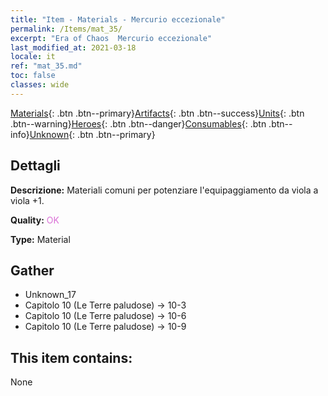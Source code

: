 ```yaml
---
title: "Item - Materials - Mercurio eccezionale"
permalink: /Items/mat_35/
excerpt: "Era of Chaos  Mercurio eccezionale"
last_modified_at: 2021-03-18
locale: it
ref: "mat_35.md"
toc: false
classes: wide
---
```

 [Materials](/it/Items/){: .btn .btn--primary}[Artifacts](/it/Items/Artifacts/){: .btn .btn--success}[Units](/it/Items/Units/){: .btn .btn--warning}[Heroes](/it/Items/Heroes/){: .btn .btn--danger}[Consumables](/it/Items/Consumables/){: .btn .btn--info}[Unknown](/it/Items/Unknown/){: .btn .btn--primary}

## Dettagli
 **Descrizione:** Materiali comuni per potenziare l'equipaggiamento da viola a viola +1.

 **Quality:** <span style="color: #DA70D6">OK</span>

 **Type:** Material

## Gather

*    Unknown_17 
*    Capitolo 10 (Le Terre paludose) -> 10-3 
*    Capitolo 10 (Le Terre paludose) -> 10-6 
*    Capitolo 10 (Le Terre paludose) -> 10-9 

## This item contains:

  None

